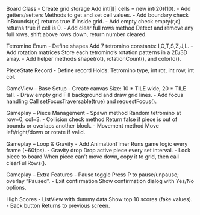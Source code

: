 Board Class
    - Create grid storage
        Add int[][] cells = new int(20)(10).
    - Add getters/setters
        Methods to get and set cell values.
    - Add boundary check
        inBounds(r,c) returns true if inside grid.
    - Add empty check
        empty(r,c) returns true if cell is 0.
    - Add clear full rows method
        Detect and remove any full rows, shift above rows down, return number cleared.

Tetromino Enum
    - Define shapes
        Add 7 tetromino constants: I,O,T,S,Z,J,L.
    - Add rotation matrices
        Store each tetromino’s rotation patterns in a 2D/3D array.
    - Add helper methods
        shape(rot), rotationCount(), and colorId().

PieceState Record
    - Define record
        Holds: Tetromino type, int rot, int row, int col.

GameView – Base Setup
    - Create canvas
        Size: 10 * TILE wide, 20 * TILE tall.
    - Draw empty grid
        Fill background and draw grid lines.
    - Add focus handling
        Call setFocusTraversable(true) and requestFocus().

Gameplay – Piece Management
    - Spawn method
        Random tetromino at row=0, col=3.
    - Collision check method
        Return false if piece is out of bounds or overlaps another block.
    - Movement method
        Move left/right/down or rotate if valid.

Gameplay – Loop & Gravity
    - Add AnimationTimer
        Runs game logic every frame (~60fps).
    - Gravity drop
        Drop active piece every set interval. 
    - Lock piece to board
        When piece can’t move down, copy it to grid, then call clearFullRows().

Gameplay – Extra Features
    - Pause toggle
        Press P to pause/unpause; overlay “Paused”.
    - Exit confirmation
        Show confirmation dialog with Yes/No options.

High Scores
    - ListView with dummy data
        Show top 10 scores (fake values).
    - Back button
        Returns to previous screen.